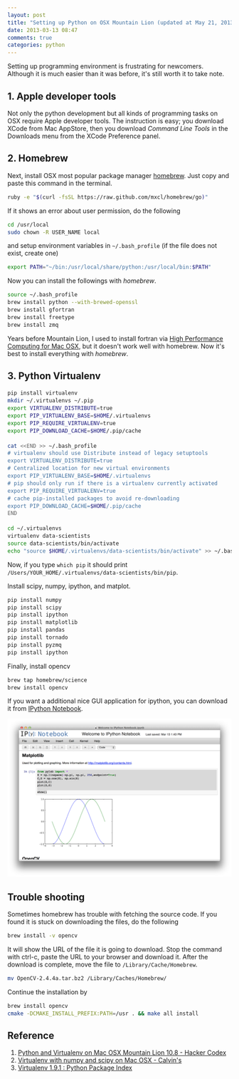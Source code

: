 ```yaml
---
layout: post
title: "Setting up Python on OSX Mountain Lion (updated at May 21, 2013)"
date: 2013-03-13 08:47
comments: true
categories: python
---
```


Setting up programming environment is frustrating for newcomers. Although it is much easier than it was before, it's still worth it to take note.

<!--more-->

## 1. Apple developer tools

Not only the python development but all kinds of programming tasks on OSX require Apple developer tools. The instruction is easy; you download XCode from Mac AppStore, then you download *Command Line Tools* in the Downloads menu from the XCode Preference panel.

## 2. Homebrew

Next, install OSX most popular package manager [homebrew](http://mxcl.github.com/homebrew/). Just copy and paste this command in the terminal.

```bash
ruby -e "$(curl -fsSL https://raw.github.com/mxcl/homebrew/go)"
```

If it shows an error about user permission, do the following

```bash
cd /usr/local
sudo chown -R USER_NAME local
```

and setup environment variables in `~/.bash_profile` (if the file does not exist, create one)

```bash
export PATH="~/bin:/usr/local/share/python:/usr/local/bin:$PATH"
```

Now you can install the followings with *homebrew*.

```bash
source ~/.bash_profile
brew install python --with-brewed-openssl
brew install gfortran
brew install freetype
brew install zmq
```

Years before Mountain Lion, I used to install fortran via [High Performance Computing for Mac OSX](http://hpc.sourceforge.net), but it doesn't work well with homebrew. Now it's best to install everything with *homebrew*.

## 3. Python Virtualenv

```bash
pip install virtualenv
mkdir ~/.virtualenvs ~/.pip
export VIRTUALENV_DISTRIBUTE=true
export PIP_VIRTUALENV_BASE=$HOME/.virtualenvs
export PIP_REQUIRE_VIRTUALENV=true
export PIP_DOWNLOAD_CACHE=$HOME/.pip/cache

cat <<END >> ~/.bash_profile
# virtualenv should use Distribute instead of legacy setuptools
export VIRTUALENV_DISTRIBUTE=true
# Centralized location for new virtual environments
export PIP_VIRTUALENV_BASE=$HOME/.virtualenvs
# pip should only run if there is a virtualenv currently activated
export PIP_REQUIRE_VIRTUALENV=true
# cache pip-installed packages to avoid re-downloading
export PIP_DOWNLOAD_CACHE=$HOME/.pip/cache
END

cd ~/.virtualenvs
virtualenv data-scientists
source data-scientists/bin/activate
echo "source $HOME/.virtualenvs/data-scientists/bin/activate" >> ~/.bash_profile
```

Now, if you type `which pip` it should print `/Users/YOUR_HOME/.virtualenvs/data-scientists/bin/pip`.


Install scipy, numpy, ipython, and matplot.

```bash
pip install numpy
pip install scipy
pip install ipython
pip install matplotlib
pip install pandas
pip install tornado
pip install pyzmq
pip install ipython
```

Finally, install opencv

```bash
brew tap homebrew/science
brew install opencv
```

If you want a additional nice GUI application for ipython, you can download it from [IPython Notebook](https://github.com/liyanage/ipython-notebook#readme).

![ipython notebook](/images/ipython_notebook.png)



Trouble shooting
----------------

Sometimes homebrew has trouble with fetching the source code. If you found it is stuck on downloading the files, do the following

```bash
brew install -v opencv
```

It will show the URL of the file it is going to download. Stop the command with ctrl-c, paste the URL to your browser and download it. After the download is complete, move the file to `/Library/Cache/Homebrew`.

```bash
mv OpenCV-2.4.4a.tar.bz2 /Library/Caches/Homebrew/
```

Continue the installation by

```bash
brew install opencv
cmake -DCMAKE_INSTALL_PREFIX:PATH=/usr . && make all install
```

Reference
---------
1. [Python and Virtualenv on Mac OSX Mountain Lion 10.8 - Hacker Codex](http://hackercodex.com/guide/python-virtualenv-on-mac-osx-mountain-lion-10.8/)
2. [Virtualenv with numpy and scipy on Mac OSX - Calvin's](http://www.calvinx.com/2012/11/02/virtualenv-with-numpy-scipy/)
3. [Virtualenv 1.9.1 : Python Package Index](https://pypi.python.org/pypi/virtualenv)
